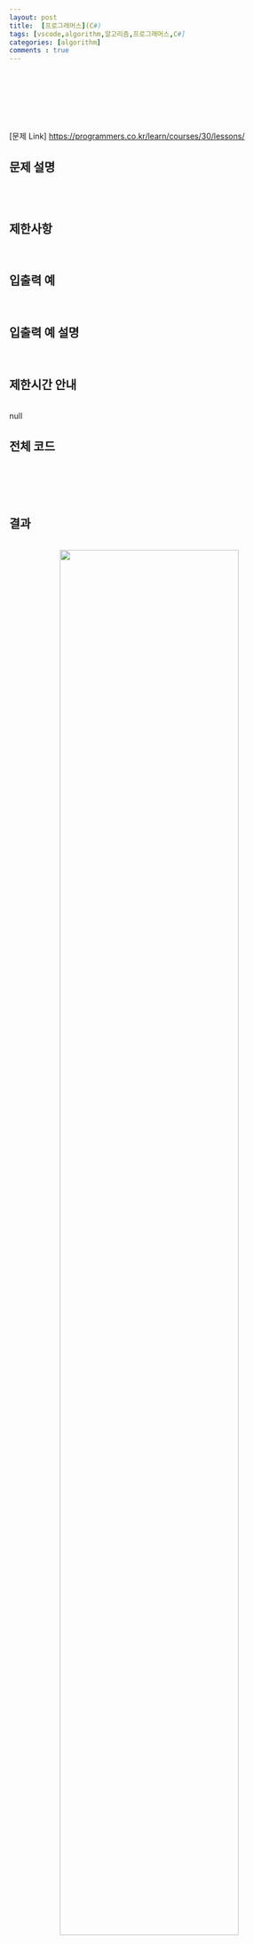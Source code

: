 ```yaml
---
layout: post
title:  [프로그래머스](C#)
tags: [vscode,algorithm,알고리즘,프로그래머스,C#]
categories: [algorithm]
comments : true
---
```

<br>
<br>
<br>
<br>

# 

[문제 Link] https://programmers.co.kr/learn/courses/30/lessons/

## 문제 설명

<br>


<br>

## 제한사항

<br>




## 입출력 예

<br>






## 입출력 예 설명

<br>



## 제한시간 안내

<br>
null



## 전체 코드

<br>

~~~ cs
~~~

<br>



## 결과

<br>

<center><img src="\assets\img\algorithm\level1\.PNG" width="80%" height="80%"></center><br>